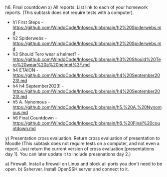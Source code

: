 h6. Final countdown
x) All reports. List link to each of your homework reports. (This subtask does not require tests with a computer).
- h1 First Steps - https://github.com/WindoCode/Infosec/blob/main/h2%20Spiderwebs.md
- h2 Spiderwebs - https://github.com/WindoCode/Infosec/blob/main/h2%20Spiderwebs.md
- h3 Should Tero wear a helmet? - https://github.com/WindoCode/Infosec/blob/main/h3%20Should%20Tero%20wear%20a%20helmet%3F.md
- h4 ETAION - https://github.com/WindoCode/Infosec/blob/main/h4%20September2023!.md
- h4 h4 September2023! - https://github.com/WindoCode/Infosec/blob/main/h4%20September2023!.md
- h5 A. Nynomous - https://github.com/WindoCode/Infosec/blob/main/h5.%20A.%20Nynomous.md
- h6 Final Countdown - https://github.com/WindoCode/Infosec/blob/main/h6.%20Final%20countdown.md

  
y) Presentation cross evaluation. Return cross evaluation of presentation to Moodle (This subtask does not require tests on a computer, and not even a report. Just return the current version of cross evaluation [presentations day 1]. You can later update it to include presenations day 2.)


a) Firewall. Install a firewall on Linux and block all ports you don't need to be open.
b) Ssherver. Install OpenSSH server and connect to it.
